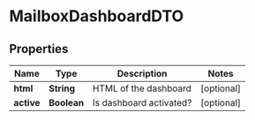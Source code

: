 # MailboxDashboardDTO

## Properties
Name | Type | Description | Notes
------------ | ------------- | ------------- | -------------
**html** | **String** | HTML of the dashboard |  [optional]
**active** | **Boolean** | Is dashboard activated? |  [optional]
